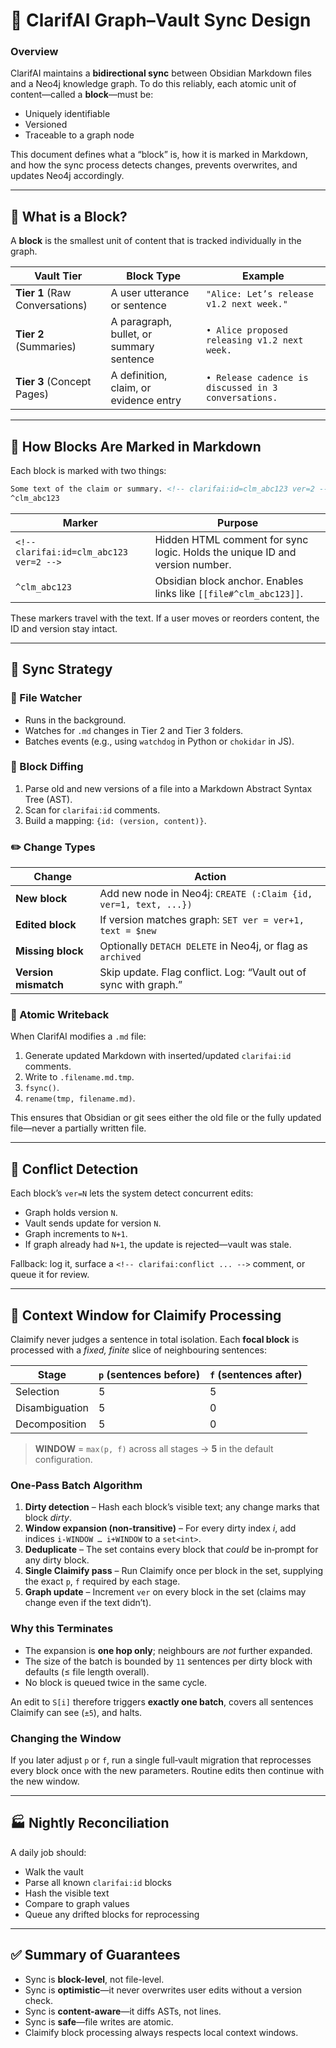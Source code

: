 # 📄 ClarifAI Graph–Vault Sync Design

### Overview

ClarifAI maintains a **bidirectional sync** between Obsidian Markdown files and a Neo4j knowledge graph. To do this reliably, each atomic unit of content—called a **block**—must be:

* Uniquely identifiable
* Versioned
* Traceable to a graph node

This document defines what a “block” is, how it is marked in Markdown, and how the sync process detects changes, prevents overwrites, and updates Neo4j accordingly.

---

## 🧱 What is a Block?

A **block** is the smallest unit of content that is tracked individually in the graph.

| Vault Tier                     | Block Type                               | Example                                              |
| ------------------------------ | ---------------------------------------- | ---------------------------------------------------- |
| **Tier 1** (Raw Conversations) | A user utterance or sentence             | `"Alice: Let’s release v1.2 next week."`             |
| **Tier 2** (Summaries)         | A paragraph, bullet, or summary sentence | `• Alice proposed releasing v1.2 next week.`         |
| **Tier 3** (Concept Pages)     | A definition, claim, or evidence entry   | `• Release cadence is discussed in 3 conversations.` |

---

## 🌿 How Blocks Are Marked in Markdown

Each block is marked with two things:

```markdown
Some text of the claim or summary. <!-- clarifai:id=clm_abc123 ver=2 -->
^clm_abc123
```

| Marker                                  | Purpose                                                                     |
| --------------------------------------- | --------------------------------------------------------------------------- |
| `<!-- clarifai:id=clm_abc123 ver=2 -->` | Hidden HTML comment for sync logic. Holds the unique ID and version number. |
| `^clm_abc123`                           | Obsidian block anchor. Enables links like `[[file#^clm_abc123]]`.           |

These markers travel with the text. If a user moves or reorders content, the ID and version stay intact.

---

## 🔁 Sync Strategy

### 🔎 File Watcher

* Runs in the background.
* Watches for `.md` changes in Tier 2 and Tier 3 folders.
* Batches events (e.g., using `watchdog` in Python or `chokidar` in JS).

### 🧠 Block Diffing

1. Parse old and new versions of a file into a Markdown Abstract Syntax Tree (AST).
2. Scan for `clarifai:id` comments.
3. Build a mapping: `{id: (version, content)}`.

### ✏️ Change Types

| Change               | Action                                                           |
| -------------------- | ---------------------------------------------------------------- |
| **New block**        | Add new node in Neo4j: `CREATE (:Claim {id, ver=1, text, ...})`  |
| **Edited block**     | If version matches graph: `SET ver = ver+1, text = $new`         |
| **Missing block**    | Optionally `DETACH DELETE` in Neo4j, or flag as `archived`       |
| **Version mismatch** | Skip update. Flag conflict. Log: “Vault out of sync with graph.” |

### 🧷 Atomic Writeback

When ClarifAI modifies a `.md` file:

1. Generate updated Markdown with inserted/updated `clarifai:id` comments.
2. Write to `.filename.md.tmp`.
3. `fsync()`.
4. `rename(tmp, filename.md)`.

This ensures that Obsidian or git sees either the old file or the fully updated file—never a partially written file.

---

## 🪪 Conflict Detection

Each block’s `ver=N` lets the system detect concurrent edits:

* Graph holds version `N`.
* Vault sends update for version `N`.
* Graph increments to `N+1`.
* If graph already had `N+1`, the update is rejected—vault was stale.

Fallback: log it, surface a `<!-- clarifai:conflict ... -->` comment, or queue it for review.

---

## 🧠 Context Window for Claimify Processing

Claimify never judges a sentence in total isolation. Each **focal block** is processed with a *fixed, finite* slice of neighbouring sentences:

| Stage          | `p` (sentences before) | `f` (sentences after) |
| -------------- | ---------------------- | --------------------- |
| Selection      | 5                      | 5                     |
| Disambiguation | 5                      | 0                     |
| Decomposition  | 5                      | 0                     |

> **WINDOW** = `max(p, f)` across all stages → **5** in the default configuration.

### One‑Pass Batch Algorithm

1. **Dirty detection** – Hash each block’s visible text; any change marks that block *dirty*.
2. **Window expansion (non‑transitive)** – For every dirty index *i*, add indices `i‑WINDOW … i+WINDOW` to a `set<int>`.
3. **Deduplicate** – The set contains every block that *could* be in‑prompt for any dirty block.
4. **Single Claimify pass** – Run Claimify once per block in the set, supplying the exact `p`, `f` required by each stage.
5. **Graph update** – Increment `ver` on every block in the set (claims may change even if the text didn’t).

### Why this Terminates

* The expansion is **one hop only**; neighbours are *not* further expanded.
* The size of the batch is bounded by `11` sentences per dirty block with defaults (≤ file length overall).
* No block is queued twice in the same cycle.

An edit to `S[i]` therefore triggers **exactly one batch**, covers all sentences Claimify can see (`±5`), and halts.

### Changing the Window

If you later adjust `p` or `f`, run a single full‑vault migration that reprocesses every block once with the new parameters. Routine edits then continue with the new window.

---

## 🏭 Nightly Reconciliation

A daily job should:

* Walk the vault
* Parse all known `clarifai:id` blocks
* Hash the visible text
* Compare to graph values
* Queue any drifted blocks for reprocessing

---

## ✅ Summary of Guarantees

* Sync is **block-level**, not file-level.
* Sync is **optimistic**—it never overwrites user edits without a version check.
* Sync is **content-aware**—it diffs ASTs, not lines.
* Sync is **safe**—file writes are atomic.
* Claimify block processing always respects local context windows.
